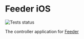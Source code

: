 # Feeder iOS
![Tests status](https://xcodecloudbadge.deno.dev/badges/tests-status)

The controller application for [Feeder](https://github.com/TheNightmanCodeth/Feeder-Arduino)


